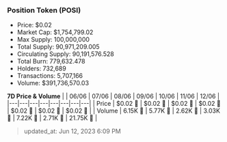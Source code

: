 
  ### Position Token (POSI)
  - Price: $0.02
  - Market Cap: $1,754,799.02
  - Max Supply: 100,000,000
  - Total Supply: 90,971,209.005
  - Circulating Supply: 90,191,576.528
  - Total Burn: 779,632.478
  - Holders: 732,689
  - Transactions: 5,707,166
  - Volume: $391,736,570.03

  **7D Price & Volume**
  | | 06&#x2F;06 | 07&#x2F;06 | 08&#x2F;06 | 09&#x2F;06 | 10&#x2F;06 | 11&#x2F;06 | 12&#x2F;06 |
  |---|---|---|---|---|---|---|---|
  | Price | $0.02 🔻 | $0.02 🔻 | $0.02 🔻 | $0.02 🔻 | $0.02 🔻 | $0.02 🔻 | $0.02 🔻 |
  | Volume | 6.15K 🔻 | 5.77K 🔻 | 2.62K 🔻 | 3.03K 🚀 | 7.22K 🚀 | 2.71K 🔻 | 21.75K 🚀 |

  > updated_at: Jun 12, 2023 6:09 PM
